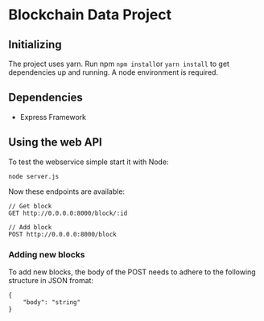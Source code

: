 # Blockchain Data Project

## Initializing

The project uses yarn. Run npm `npm install`or `yarn install` to get dependencies up and running. A node environment is required.

## Dependencies

- Express Framework

## Using the web API

To test the webservice simple start it with Node:

```
node server.js
```

Now these endpoints are available:

```
// Get block
GET http://0.0.0.0:8000/block/:id

// Add block
POST http://0.0.0.0:8000/block
```

### Adding new blocks

To add new blocks, the body of the POST needs to adhere to the following structure in JSON fromat:

```
{
    "body": "string"
}
```